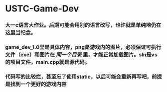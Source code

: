 # USTC-Game-Dev
### 大一c语言大作业。后期可能会用别的语言改写，也许就是单纯地仍在这里当纪念。
### game_dev_1.0里是具体内容，png是游戏内的图片，必须保证可执行文件（exe）和图片在 *同一个目录* 里，才能正常加载图片。sln是vs的项目文件，main.cpp就是源代码。
### 代码写的比较烂，甚至忘了使用static，以后可能会重新再写吧，前提是找到一个更好的游戏内容
